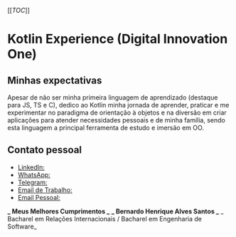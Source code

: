 [[_TOC_]]

# Kotlin Experience (Digital Innovation One)

## Minhas expectativas
Apesar de não ser minha primeira linguagem de aprendizado (destaque para JS, TS e C), dedico ao Kotlin minha jornada de aprender, praticar e me experimentar no paradigma de orientação à objetos e na diversão em criar aplicações para atender necessidades pessoais e de minha família, sendo esta linguagem a principal ferramenta de estudo e imersão em OO.

## Contato pessoal
* [LinkedIn:](https://www.linkedin.com/in/santosalbirwt)
* [WhatsApp:](https://www.wa.me/5531997324330)
* [Telegram:](www.t.me/B3RNALVES)
* [Email de Trabalho:](mailto:santosalb.irwt@protonmail.ch)
* [Email Pessoal:](mailto:bernardo.henrique.santos@hotmail.com)

**_ Meus Melhores Cumprimentos _**
**_ Bernardo Henrique Alves Santos _**
_ Bacharel em Relações Internacionais / Bacharel em Engenharia de Software_
